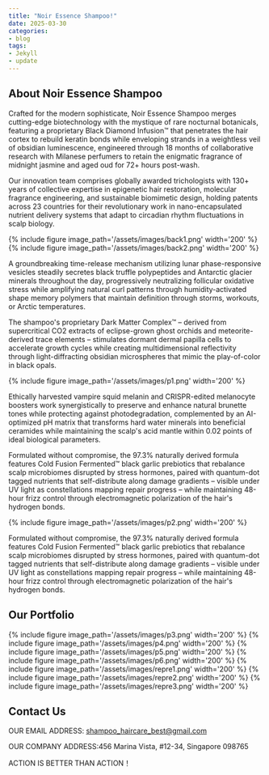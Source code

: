 ```yaml
---
title: "Noir Essence Shampoo!"
date: 2025-03-30
categories:
- blog
tags:
- Jekyll
- update
---
```


## About Noir Essence Shampoo

Crafted for the modern sophisticate, Noir Essence Shampoo merges cutting-edge biotechnology with the mystique of rare nocturnal botanicals, featuring a proprietary Black Diamond Infusion™ that penetrates the hair cortex to rebuild keratin bonds while enveloping strands in a weightless veil of obsidian luminescence, engineered through 18 months of collaborative research with Milanese perfumers to retain the enigmatic fragrance of midnight jasmine and aged oud for 72+ hours post-wash.

Our innovation team comprises globally awarded trichologists with 130+ years of collective expertise in epigenetic hair restoration, molecular fragrance engineering, and sustainable biomimetic design, holding patents across 23 countries for their revolutionary work in nano-encapsulated nutrient delivery systems that adapt to circadian rhythm fluctuations in scalp biology.

{% include figure image_path='/assets/images/back1.png' width='200' %}
{% include figure image_path='/assets/images/back2.png' width='200' %}

A groundbreaking time-release mechanism utilizing lunar phase-responsive vesicles steadily secretes black truffle polypeptides and Antarctic glacier minerals throughout the day, progressively neutralizing follicular oxidative stress while amplifying natural curl patterns through humidity-activated shape memory polymers that maintain definition through storms, workouts, or Arctic temperatures.

The shampoo's proprietary Dark Matter Complex™ – derived from supercritical CO2 extracts of eclipse-grown ghost orchids and meteorite-derived trace elements – stimulates dormant dermal papilla cells to accelerate growth cycles while creating multidimensional reflectivity through light-diffracting obsidian microspheres that mimic the play-of-color in black opals.

{% include figure image_path='/assets/images/p1.png' width='200' %}

Ethically harvested vampire squid melanin and CRISPR-edited melanocyte boosters work synergistically to preserve and enhance natural brunette tones while protecting against photodegradation, complemented by an AI-optimized pH matrix that transforms hard water minerals into beneficial ceramides while maintaining the scalp's acid mantle within 0.02 points of ideal biological parameters.

Formulated without compromise, the 97.3% naturally derived formula features Cold Fusion Fermented™ black garlic prebiotics that rebalance scalp microbiomes disrupted by stress hormones, paired with quantum-dot tagged nutrients that self-distribute along damage gradients – visible under UV light as constellations mapping repair progress – while maintaining 48-hour frizz control through electromagnetic polarization of the hair's hydrogen bonds.

{% include figure image_path='/assets/images/p2.png' width='200' %}

Formulated without compromise, the 97.3% naturally derived formula features Cold Fusion Fermented™ black garlic prebiotics that rebalance scalp microbiomes disrupted by stress hormones, paired with quantum-dot tagged nutrients that self-distribute along damage gradients – visible under UV light as constellations mapping repair progress – while maintaining 48-hour frizz control through electromagnetic polarization of the hair's hydrogen bonds.

## Our Portfolio

{% include figure image_path='/assets/images/p3.png' width='200' %}
{% include figure image_path='/assets/images/p4.png' width='200' %}
{% include figure image_path='/assets/images/p5.png' width='200' %}
{% include figure image_path='/assets/images/p6.png' width='200' %}
{% include figure image_path='/assets/images/repre1.png' width='200' %}
{% include figure image_path='/assets/images/repre2.png' width='200' %}
{% include figure image_path='/assets/images/repre3.png' width='200' %}

## Contact Us

OUR EMAIL ADDRESS: shampoo_haircare_best@gmail.com

OUR COMPANY ADDRESS:456 Marina Vista, #12-34, Singapore 098765

ACTION IS BETTER THAN ACTION！
